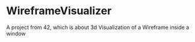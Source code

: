 # WireframeVisualizer
A project from 42, which is about 3d Visualization of a Wireframe inside a window
